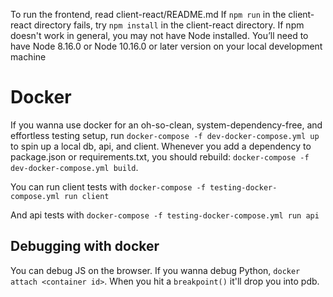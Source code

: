 To run the frontend, read client-react/README.md
If `npm run` in the client-react directory fails, try `npm install` in the client-react directory.
If npm doesn't work in general, you may not have Node installed.
    You’ll need to have Node 8.16.0 or Node 10.16.0 or later version on your local development machine


Docker
======
If you wanna use docker for an oh-so-clean, system-dependency-free, and
effortless testing setup, run `docker-compose -f dev-docker-compose.yml up` to
spin up a local db, api, and client.  Whenever you add a dependency to
package.json or requirements.txt, you should rebuild: `docker-compose -f
dev-docker-compose.yml build`.

You can run client tests with `docker-compose -f testing-docker-compose.yml run
client`

And api tests with `docker-compose -f testing-docker-compose.yml run api`

Debugging with docker
---------------------
You can debug JS on the browser. If you wanna debug Python, `docker attach
<container id>`. When you hit a `breakpoint()` it'll drop you into pdb.

